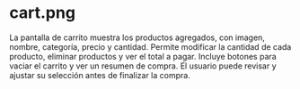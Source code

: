 # cart.png

La pantalla de carrito muestra los productos agregados, con imagen, nombre, categoría, precio y cantidad. Permite modificar la cantidad de cada producto, eliminar productos y ver el total a pagar. Incluye botones para vaciar el carrito y ver un resumen de compra. El usuario puede revisar y ajustar su selección antes de finalizar la compra.

